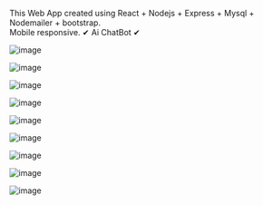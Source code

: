 This Web App created using React + Nodejs + Express + Mysql + Nodemailer + bootstrap.  
Mobile responsive. ✔
Ai ChatBot ✔

![image](https://github.com/Maleeshapa/SayCheese_final/assets/132542186/4485f399-9405-484c-9b4c-0f3f3387acd3)

![image](https://github.com/Maleeshapa/SayCheese_final/assets/132542186/4c9168ec-c76f-4025-b585-4e7a84adb22f)

![image](https://github.com/Maleeshapa/SayCheese_final/assets/132542186/bebc8f93-33aa-414b-97a0-0a4fc343823c)

![image](https://github.com/Maleeshapa/SayCheese_final/assets/132542186/a20df929-907f-4dd8-b084-f7cb7e63f86b)

![image](https://github.com/Maleeshapa/SayCheese_final/assets/132542186/be577999-e080-43c8-b152-4c2df9070128)

![image](https://github.com/Maleeshapa/SayCheese_final/assets/132542186/6ae66712-0ade-4189-b972-234d10d65e3c)

![image](https://github.com/Maleeshapa/SayCheese_final/assets/132542186/32fd17e5-8b4c-467e-8ff6-0499ef196746)

![image](https://github.com/Maleeshapa/SayCheese_final/assets/132542186/08d50233-43da-4f37-aca6-271ccdb88f23)

![image](https://github.com/Maleeshapa/SayCheese_final/assets/132542186/a6c11a8d-0e36-4740-8f02-237b2d37c334)











